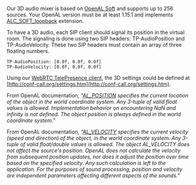 Our 3D audio mixer is based on [OpenAL Soft](http://kcat.strangesoft.net/openal.html) and supports up to 256 sources. Your OpenAL version must be at least 1.15.1 and implements [ALC\_SOFT\_loopback](http://kcat.strangesoft.net/openal-extensions/SOFT_loopback.txt) extension.

To have a 3D audio, each SIP client should signal its position in the virtual room. The signaling is done using two SIP headers: TP-AudioPosition and TP-AudioVelocity. These two SIP headers must contain an array of three floating numbers.
```
TP-AudioPosition: [0.0f, 0.0f, 0.0f]
TP-AudioVelocity: [0.0f, 0.0f, 0.0f]
```
Using our [WebRTC TelePresence client](http://conf-call.org/contact.htm), the 3D settings could be defined at [http://conf-call.org/settings.htm](http://conf-call.org/settings.htm).

From OpenAL documentation, <i>"<u>AL_POSITION</u> specifies the current location of the object in the world coordinate system. Any 3-tuple of valid float values is allowed. Implementation behavior on encountering NaN and infinity is not defined. The object position is always defined in the world coordinate system."</i>

From OpenAL documentation, <i>“<u>AL_VELOCITY</u> specifies the current velocity (speed and direction) of the object, in the world coordinate system. Any 3-tuple of valid float/double values is allowed. The object AL_VELOCITY does not affect the source's position. OpenAL does not calculate the velocity from subsequent position updates, nor does it adjust the position over time based on the specified velocity. Any such calculation is left to the application. For the purposes of sound processing, position and velocity are independent parameters affecting different aspects of the sounds.”</i>